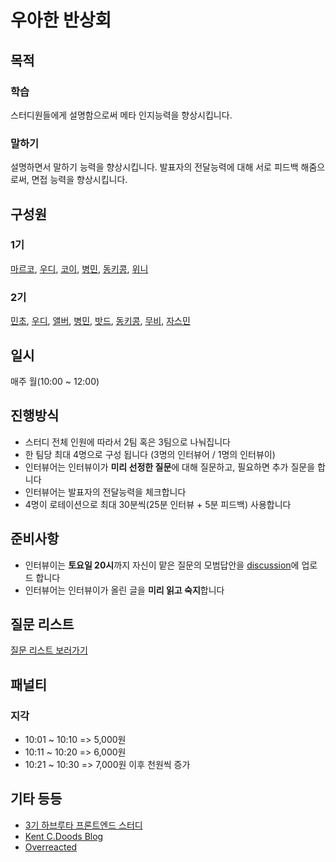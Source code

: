 # 우아한 반상회

## 목적

### 학습

스터디원들에게 설명함으로써 메타 인지능력을 향상시킵니다.

### 말하기

설명하면서 말하기 능력을 향상시킵니다.
발표자의 전달능력에 대해 서로 피드백 해줌으로써, 면접 능력을 향상시킵니다.

## 구성원

### 1기

[마르코](https://github.com/wonsss), [우디](https://github.com/greenblues1190), [코이](https://github.com/InKyoJeong), [병민](https://github.com/airman5573), [동키콩](https://github.com/JUDONGHYEOK), [위니](https://github.com/rladpwl0512)

### 2기

[민초](https://github.com/jswith), [우디](https://github.com/greenblues1190), [앨버](https://github.com/al-bur), [병민](https://github.com/airman5573), [밧드](https://github.com/kamwoo), [동키콩](https://github.com/JUDONGHYEOK), [무비](https://github.com/byhhh2), [자스민](https://github.com/hwangstar156)

## 일시

매주 월(10:00 ~ 12:00)

## 진행방식

- 스터디 전체 인원에 따라서 2팀 혹은 3팀으로 나눠집니다
- 한 팀당 최대 4명으로 구성 됩니다 (3명의 인터뷰어 / 1명의 인터뷰이)
- 인터뷰어는 인터뷰이가 **미리 선정한 질문**에 대해 질문하고, 필요하면 추가 질문을 합니다
- 인터뷰어는 발표자의 전달능력을 체크합니다
- 4명이 로테이션으로 최대 30분씩(25분 인터뷰 + 5분 피드백) 사용합니다

## 준비사항

- 인터뷰이는 **토요일 20시**까지 자신이 맡은 질문의 모범답안을 [discussion](https://github.com/woowacourse-study/2022-woowahan-bansanghwe/discussions)에 업로드 합니다
- 인터뷰어는 인터뷰이가 올린 글을 **미리 읽고 숙지**합니다

## 질문 리스트

[질문 리스트 보러가기](./question-list.md)

## 패널티

### 지각

- 10:01 ~ 10:10 => 5,000원
- 10:11 ~ 10:20 => 6,000원
- 10:21 ~ 10:30 => 7,000원
이후 천원씩 증가

## 기타 등등

- [3기 하브루타 프론트엔드 스터디](https://github.com/woowacourse-fe-study/havruta-frontend)
- [Kent C.Doods Blog](https://kentcdodds.com/blog)
- [Overreacted](https://overreacted.io/)
